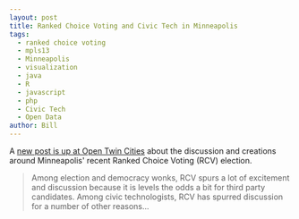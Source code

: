 ```yaml
---
layout: post
title: Ranked Choice Voting and Civic Tech in Minneapolis
tags:
  - ranked choice voting
  - mpls13
  - Minneapolis
  - visualization
  - java
  - R
  - javascript
  - php
  - Civic Tech
  - Open Data
author: Bill
---
```


A [new post is up at Open Twin Cities][1] about the discussion and creations around
Minneapolis' recent Ranked Choice Voting (RCV) election.

> Among election and democracy wonks, RCV spurs a lot of excitement and
> discussion because it is levels the odds a bit for third party candidates.
> Among civic technologists, RCV has spurred discussion for a number of other
> reasons...

 [1]: http://opentwincities.org/2013/11/15/ranked-choice-voting-and-civic-tech-in-minneapolis/
